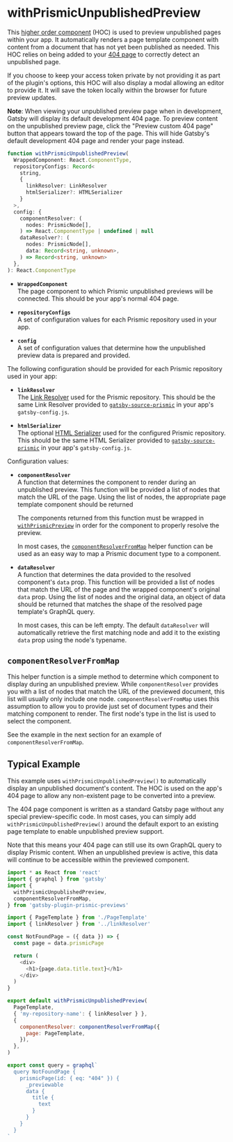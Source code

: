 # withPrismicUnpublishedPreview

This [higher order component][hoc] (HOC) is used to preview unpublished pages
within your app. It automatically renders a page template component with content
from a document that has not yet been published as needed. This HOC relies on
being added to your
[404 page](https://www.gatsbyjs.com/docs/how-to/adding-common-features/add-404-page/)
to correctly detect an unpublished page.

If you choose to keep your access token private by not providing it as part of
the plugin's options, this HOC will also display a modal allowing an editor to
provide it. It will save the token locally within the browser for future preview
updates.

**Note**: When viewing your unpublished preview page when in development, Gatsby
will display its default development 404 page. To preview content on the
unpublished preview page, click the "Preview custom 404 page" button that
appears toward the top of the page. This will hide Gatsby's default development
404 page and render your page instead.

```typescript
function withPrismicUnpublishedPreview(
  WrappedComponent: React.ComponentType,
  repositoryConfigs: Record<
    string,
    {
      linkResolver: LinkResolver
      htmlSerializer?: HTMLSerializer
    }
  >,
  config: {
    componentResolver: (
      nodes: PrismicNode[],
    ) => React.ComponentType | undefined | null
    dataResolver?: (
      nodes: PrismicNode[],
      data: Record<string, unknown>,
    ) => Record<string, unknown>
  },
): React.ComponentType
```

- **`WrappedComponent`**<br/>The page component to which Prismic unpublished
  previews will be connected. This should be your app's normal 404 page.

- **`repositoryConfigs`**<br/>A set of configuration values for each Prismic
  repository used in your app.

- **`config`**<br/>A set of configuration values that determine how the
  unpublished preview data is prepared and provided.

The following configuration should be provided for each Prismic repository used
in your app:

- **`linkResolver`**<br/>The [Link Resolver][link-resolver] used for the Prismic
  repository. This should be the same Link Resolver provided to
  [`gatsby-source-prismic`][gsp] in your app's `gatsby-config.js`.

- **`htmlSerializer`**<br/>The optional [HTML Serializer][html-serializer] used
  for the configured Prismic repository. This should be the same HTML Serializer
  provided to [`gatsby-source-prismic`][gsp] in your app's `gatsby-config.js`.

Configuration values:

- **`componentResolver`**<br/>A function that determines the component to render
  during an unpublished preview. This function will be provided a list of nodes
  that match the URL of the page. Using the list of nodes, the appropriate page
  template component should be returned

  The components returned from this function must be wrapped in
  [`withPrismicPreview`](./api-withPrismicPreview.md) in order for the component
  to properly resolve the preview.

  In most cases, the [`componentResolverFromMap`](#componentResolverFromMap)
  helper function can be used as an easy way to map a Prismic document type to a
  component.

- **`dataResolver`**<br/>A function that determines the data provided to the
  resolved component's `data` prop. This function will be provided a list of
  nodes that match the URL of the page and the wrapped component's original
  `data` prop. Using the list of nodes and the original data, an object of data
  should be returned that matches the shape of the resolved page template's
  GraphQL query.

  In most cases, this can be left empty. The default `dataResolver` will
  automatically retrieve the first matching node and add it to the existing
  `data` prop using the node's typename.

## `componentResolverFromMap`

This helper function is a simple method to determine which component to display
during an unpublished preview. While `componentResolver` provides you with a
list of nodes that match the URL of the previewed document, this list will
usually only include one node. `componentResolverFromMap` uses this assumption
to allow you to provide just set of document types and their matching component
to render. The first node's type in the list is used to select the component.

See the example in the next section for an example of
`componentResolverFromMap`.

## Typical Example

This example uses `withPrismicUnpublishedPreview()` to automatically display an
unpublished document's content. The HOC is used on the app's 404 page to allow
any non-existent page to be converted into a preview.

The 404 page component is written as a standard Gatsby page without any special
preview-specific code. In most cases, you can simply add
`withPrismicUnpublishedPreview()` around the default export to an existing page
template to enable unpublished preview support.

Note that this means your 404 page can still use its own GraphQL query to
display Prismic content. When an unpublished preview is active, this data will
continue to be accessible within the previewed component.

```javascript
import * as React from 'react'
import { graphql } from 'gatsby'
import {
  withPrismicUnpublishedPreview,
  componentResolverFromMap,
} from 'gatsby-plugin-prismic-previews'

import { PageTemplate } from './PageTemplate'
import { linkResolver } from '../linkResolver'

const NotFoundPage = ({ data }) => {
  const page = data.prismicPage

  return (
    <div>
      <h1>{page.data.title.text}</h1>
    </div>
  )
}

export default withPrismicUnpublishedPreview(
  PageTemplate,
  { 'my-repository-name': { linkResolver } },
  {
    componentResolver: componentResolverFromMap({
      page: PageTemplate,
    }),
  },
)

export const query = graphql`
  query NotFoundPage {
    prismicPage(id: { eq: "404" }) {
      _previewable
      data {
        title {
          text
        }
      }
    }
  }
`
```

[hoc]: https://reactjs.org/docs/higher-order-components.html
[link-resolver]: https://prismic.io/docs/technologies/link-resolver-gatsby
[gsp]: https://github.com/angeloashmore/gatsby-source-prismic
[html-serializer]:
  https://prismic.io/docs/technologies/html-serializer-javascript
[usemergeprismicpreviewdata]: ./useMergePrismicPreviewData.md
